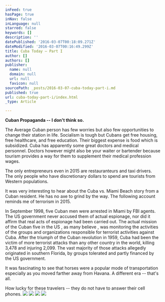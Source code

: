 ```yaml
---
inFeed: true
hasPage: true
inNav: false
inLanguage: null
starred: false
keywords: []
description: ''
datePublished: '2016-03-07T00:18:09.271Z'
dateModified: '2016-03-07T00:16:49.299Z'
title: Cuba Today – Part I
author: []
authors: []
publisher:
  name: null
  domain: null
  url: null
  favicon: null
sourcePath: _posts/2016-03-07-cuba-today-part-i.md
published: true
url: cuba-today-part-i/index.html
_type: Article

---
```

**Cuban Propaganda -- I don't think so.**

The Average Cuban person has few worries but also few opportunities to change their station in life. Socialism is tough but Cubans get free housing, free healthcare, and free education. Their biggest expense is food which is subsidized. Cuba has apparently some great doctors and medical personnel. Doctors however might also be your waiter or bartender because tourism provides a way for them to supplement their medical profession wages.

The only entrepreneurs even in 2015 are restauranteurs and taxi drivers. The only people who have discretionary dollars to spend are tourists from Western populations.

It was very interesting to hear about the Cuba vs. Miami Beach story from a Cuban resident. He has no axe to grind by the way. The following account reminds me of terrorism in 2015\.

In September 1998, five Cuban men were arrested in Miami by FBI agents. The US government never accused them of actual espionage, nor did it affirm that real acts of espionage had been carried out. The actual mission of the Cuban five in the US , as many believe , was monitoring the activities of the groups and organizations responsible for terrorist activities against Cuba. After the triumph of the Cuban revolution in 1959, Cuba had been the victim of more terrorist attacks than any other country in the world, killing 3,478 and injuring 2,099\. The vast majority of those attacks allegedly originated in southern Florida, by groups tolerated and partly financed by the US government.

It was fascinating to see that horses were a popular mode of transportation especially as you moved farther away from Havana. A different era -- that's all.

How lucky for these travelers -- they do not have to answer their cell phones.
![](https://the-grid-user-content.s3-us-west-2.amazonaws.com/b48ab46c-bfa2-4be9-adbf-3cfb7ae60c36.jpg)
![](https://the-grid-user-content.s3-us-west-2.amazonaws.com/39d4c005-8f0e-4458-9e73-277c2b150e43.jpg)
![](https://the-grid-user-content.s3-us-west-2.amazonaws.com/e3d9651b-e619-448b-8d18-7e4591085055.jpg)
![](https://the-grid-user-content.s3-us-west-2.amazonaws.com/eec8f0b3-4722-4185-8b2a-c287fef0d277.jpg)